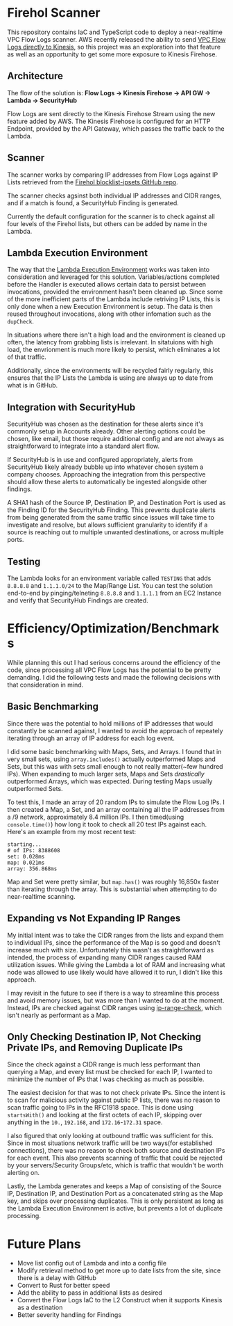 # Firehol Scanner

This repository contains IaC and TypeScript code to deploy a near-realtime VPC Flow Logs scanner. AWS recently released the ability to send [VPC Flow Logs directly to Kinesis](https://aws.amazon.com/blogs/networking-and-content-delivery/introducing-amazon-vpc-flow-logs-kinesis-data-firehose/), so this project was an exploration into that feature as well as an opportunity to get some more exposure to Kinesis Firehose.


## Architecture

The flow of the solution is: **Flow Logs -> Kinesis Firehose -> API GW -> Lambda -> SecurityHub**

Flow Logs are sent directly to the Kinesis Firehose Stream using the new feature added by AWS. The Kinesis Firehose is configured for an HTTP Endpoint, provided by the API Gateway, which passes the traffic back to the Lambda. 


## Scanner

The scanner works by comparing IP addresses from Flow Logs against IP Lists retrieved from the [Firehol blocklist-ipsets GitHub repo](https://github.com/firehol/blocklist-ipsets).

The scanner checks agsinst both individual IP addresses and CIDR ranges, and if a match is found, a SecurityHub Finding is generated. 

Currently the default configuration for the scanner is to check against all four levels of the Firehol lists, but others can be added by name in the Lambda.


## Lambda Execution Environment

The way that the [Lambda Execution Environment](https://docs.aws.amazon.com/lambda/latest/operatorguide/execution-environments.html) works was taken into consideration and leveraged for this solution. Variables/actions completed before the Handler is executed allows certain data to persist between invocations, provided the environment hasn't been cleaned up. Since some of the more inefficient parts of the Lambda include retriving IP Lists, this is only done when a new Execution Environment is setup. The data is then reused throughout invocations, along with other infomation such as the `dupCheck`.

In situations where there isn't a high load and the environment is cleaned up often, the latency from grabbing lists is irrelevant. In sitatuions with high load, the envrionment is much more likely to persist, which eliminates a lot of that traffic.

Additionally, since the environments will be recycled fairly regularly, this ensures that the IP Lists the Lambda is using are always up to date from what is in GitHub.


## Integration with SecurityHub

SecurityHub was chosen as the destination for these alerts since it's commonly setup in Accounts already. Other alerting options could be chosen, like email, but those require additional config and are not always as straightforward to integrate into a standard alert flow.

If SecurityHub is in use and configured appropriately, alerts from SecurityHub likely already bubble up into whatever chosen system a company chooses. Approaching the integration from this perspective should allow these alerts to automatically be ingested alongside other findings.

A SHA1 hash of the Source IP, Destination IP, and Destination Port is used as the Finding ID for the SecurityHub Finding. This prevents duplicate alerts from being generated from the same traffic since issues will take time to investigate and resolve, but allows sufficient granularity to identify if a source is reaching out to multiple unwanted destinations, or across multiple ports.


## Testing

The Lambda looks for an environment variable called `TESTING` that adds `8.8.8.8` and `1.1.1.0/24` to the Map/Range List. You can test the solution end-to-end by pinging/telneting `8.8.8.8` and `1.1.1.1` from an EC2 Instance and verify that SecurityHub Findings are created.


# Efficiency/Optimization/Benchmarks

While planning this out I had serious concerns around the efficiency of the code, since processing all VPC Flow Logs has the potential to be pretty demanding. I did the following tests and made the following decisions with that consideration in mind.


## Basic Benchmarking

Since there was the potential to hold millions of IP addresses that would constantly be scanned against, I wanted to avoid the approach of repeately iterating through an array of IP address for each log event.

I did some basic benchmarking with Maps, Sets, and Arrays. I found that in very small sets, using `array.includes()` actually outperformed Maps and Sets, but this was with sets small enough to not really matter(~few hundred IPs). When expanding to much larger sets, Maps and Sets *drastically* outperformed Arrays, which was expected. During testing Maps usually outperformed Sets.

To test this, I made an array of 20 random IPs to simulate the Flow Log IPs. I then created a Map, a Set, and an array containing all the IP addresses from a /9 network, approximately 8.4 million IPs. I then timed(using `console.time()`) how long it took to check all 20 test IPs against each. Here's an example from my most recent test:

```
starting...
# of IPs: 8388608
set: 0.028ms
map: 0.021ms
array: 356.868ms
```

Map and Set were pretty similar, but `map.has()` was roughly 16,850x faster than iterating through the array. This is substantial when attempting to do near-realtime scanning.


## Expanding vs Not Expanding IP Ranges

My initial intent was to take the CIDR ranges from the lists and expand them to individual IPs, since the performance of the Map is so good and doesn't increase much with size. Unfortunately this wasn't as straightforward as intended, the process of expanding many CIDR ranges caused RAM utilization issues. While giving the Lambda a lot of RAM and increasing what node was allowed to use likely would have allowed it to run, I didn't like this approach.

I may revisit in the future to see if there is a way to streamline this process and avoid memory issues, but was more than I wanted to do at the moment. Instead, IPs are checked against CIDR ranges using [ip-range-check](https://github.com/danielcompton/ip-range-check), which isn't nearly as performant as a Map.


## Only Checking Destination IP, Not Checking Private IPs, and Removing Duplicate IPs

Since the check against a CIDR range is much less performant than querying a Map, and every list must be checked for each IP, I wanted to minimize the number of IPs that I was checking as much as possible.

The easiest decision for that was to not check private IPs. Since the intent is to scan for malicious activity against public IP lists, there was no reason to scan traffic going to IPs in the RFC1918 space. This is done using `startsWith()` and looking at the first octets of each IP, skipping over anything in the `10.`, `192.168`, and `172.16`-`172.31` space.

I also figured that only looking at outbound traffic was sufficient for this. Since in most situations network traffic will be two ways(for established connections), there was no reason to check both source and destination IPs for each event. This also prevents scanning of traffic that could be rejected by your servers/Security Groups/etc, which is traffic that wouldn't be worth alerting on.

Lastly, the Lambda generates and keeps a Map of consisting of the Source IP, Destination IP, and Destination Port as a concatenated string as the Map key, and skips over processing duplicates. This is only persistent as long as the Lambda Execution Environment is active, but prevents a lot of duplicate processing.



# Future Plans

- Move list config out of Lambda and into a config file
- Modify retrieval method to get more up to date lists from the site, since there is a delay with GitHub
- Convert to Rust for better speed
- Add the ability to pass in additional lists as desired
- Convert the Flow Logs IaC to the L2 Construct when it supports Kinesis as a destination
- Better severity handling for Findings